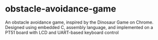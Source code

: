 # obstacle-avoidance-game
An obstacle avoidance game, inspired by the Dinosaur Game on Chrome. 
Designed using embedded C, assembly language, and implemented on a PT51 board with LCD and UART-based keyboard control
